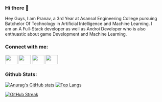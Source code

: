 ### Hi there 👋

Hey Guys, I am Pranav, a 3rd Year at Asansol Engineering College pursuing Batchelor Of Technology in Artificial Intelligence and Machine Learning.
I am an A Full-Stack developer as well as Androi Developer who is also enthuastic about game Development and Machine Learning.

<!--
**PCoder23/PCoder23** is a ✨ _special_ ✨ repository because its `README.md` (this file) appears on your GitHub profile.

Here are some ideas to get you started:

- 🔭 I’m currently working on ...
- 🌱 I’m currently learning ...
- 👯 I’m looking to collaborate on ...
- 🤔 I’m looking for help with ...
- 💬 Ask me about ...
- 📫 How to reach me: ...
- 😄 Pronouns: ...
- ⚡ Fun fact: ...
-->
<h3 align="left">Connect with me:</h3>


<p align="left">
  <a href="mailto:pranavkjha111@gmail.com" target="blank"><img align="center" src="https://cdn.jsdelivr.net/npm/simple-icons@3.0.1/icons/gmail.svg" alt="" height="30" width="40" /></a>
<a href="https://twitter.com/Pranav63396204" target="blank"><img align="center" src="https://cdn.jsdelivr.net/npm/simple-icons@3.0.1/icons/twitter.svg" alt="" height="30" width="40" /></a>
<a href="https://www.linkedin.com/in/pranavk111/" target="blank"><img align="center" src="https://cdn.jsdelivr.net/npm/simple-icons@3.0.1/icons/linkedin.svg" alt="" height="30" width="40" /></a>
<a href="https://discord.gg/DqUXMBK5hq" target="blank"><img align="center" src="https://cdn.jsdelivr.net/npm/simple-icons@3.0.1/icons/discord.svg" alt="" height="30" width="40" /></a>
</p>


<h3 align="left">Github Stats:</h3>

[![Anurag's GitHub stats](https://github-readme-stats.vercel.app/api?username=PCoder23&show_icons=true&theme=onedark)](https://github.com/anuraghazra/github-readme-stats)
[![Top Langs](https://github-readme-stats.vercel.app/api/top-langs/?username=PCoder23&layout=compact&theme=onedark)](https://github.com/anuraghazra/github-readme-stats)

[![GitHub Streak](http://github-readme-streak-stats.herokuapp.com?user=PCoder23&theme=onedark)](https://git.io/streak-stats)
